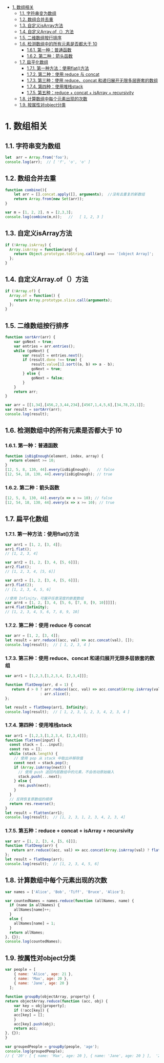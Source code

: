 <!-- TOC -->

- [1. 数组相关](#1-数组相关)
    - [1.1. 字符串变为数组](#11-字符串变为数组)
    - [1.2. 数组合并去重](#12-数组合并去重)
    - [1.3. 自定义isArray方法](#13-自定义isarray方法)
    - [1.4. 自定义Array.of（）方法](#14-自定义arrayof方法)
    - [1.5. 二维数组按行排序](#15-二维数组按行排序)
    - [1.6. 检测数组中的所有元素是否都大于 10](#16-检测数组中的所有元素是否都大于-10)
        - [1.6.1. 第一种：普通函数](#161-第一种普通函数)
        - [1.6.2. 第二种：箭头函数](#162-第二种箭头函数)
    - [1.7. 扁平化数组](#17-扁平化数组)
        - [1.7.1. 第一种方法：使用flat()方法](#171-第一种方法使用flat方法)
        - [1.7.2. 第二种：使用 reduce 与 concat](#172-第二种使用-reduce-与-concat)
        - [1.7.3. 第三种：使用 reduce、concat 和递归展开无限多层嵌套的数组](#173-第三种使用-reduceconcat-和递归展开无限多层嵌套的数组)
        - [1.7.4. 第四种：使用堆栈stack](#174-第四种使用堆栈stack)
        - [1.7.5. 第五种：reduce + concat + isArray + recursivity](#175-第五种reduce--concat--isarray--recursivity)
    - [1.8. 计算数组中每个元素出现的次数](#18-计算数组中每个元素出现的次数)
    - [1.9. 按属性对object分类](#19-按属性对object分类)

<!-- /TOC -->

# 1. 数组相关

## 1.1. 字符串变为数组

```javascript
let  arr = Array.from('foo'); 
console.log(arr);  // [ 'f', 'o', 'o' ]
```

## 1.2. 数组合并去重

```javascript
function combine(){ 
    let arr = [].concat.apply([], arguments);  //没有去重复的新数组 
    return Array.from(new Set(arr));
} 

var m = [1, 2, 2], n = [2,3,3]; 
console.log(combine(m,n));   //   [ 1, 2, 3 ]
```

## 1.3. 自定义isArray方法

```javascript
if (!Array.isArray) {
  Array.isArray = function(arg) {
    return Object.prototype.toString.call(arg) === '[object Array]';
  };
}
```

## 1.4. 自定义Array.of（）方法

```javascript
if (!Array.of) {
  Array.of = function() {
    return Array.prototype.slice.call(arguments);
  };
}
```

## 1.5. 二维数组按行排序

```javascript
function sortArr(arr) {
    var goNext = true;
    var entries = arr.entries();
    while (goNext) {
        var result = entries.next();
        if (result.done !== true) {
            result.value[1].sort((a, b) => a - b);
            goNext = true;
        } else {
            goNext = false;
        }
    }
    return arr;
}

var arr = [[1,34],[456,2,3,44,234],[4567,1,4,5,6],[34,78,23,1]];
var result = sortArr(arr);
console.log(result);
```

## 1.6. 检测数组中的所有元素是否都大于 10

### 1.6.1. 第一种：普通函数

```javascript
function isBigEnough(element, index, array) {
  return element >= 10;
}
[12, 5, 8, 130, 44].every(isBigEnough);   // false
[12, 54, 18, 130, 44].every(isBigEnough); // true
```

### 1.6.2. 第二种：箭头函数

```javascript
[12, 5, 8, 130, 44].every(x => x >= 10); // false
[12, 54, 18, 130, 44].every(x => x >= 10); // true
```

## 1.7. 扁平化数组

### 1.7.1. 第一种方法：使用flat()方法

```javascript
var arr1 = [1, 2, [3, 4]];
arr1.flat(); 
// [1, 2, 3, 4]

var arr2 = [1, 2, [3, 4, [5, 6]]];
arr2.flat();
// [1, 2, 3, 4, [5, 6]]

var arr3 = [1, 2, [3, 4, [5, 6]]];
arr3.flat(2);
// [1, 2, 3, 4, 5, 6]

//使用 Infinity，可展开任意深度的嵌套数组
var arr4 = [1, 2, [3, 4, [5, 6, [7, 8, [9, 10]]]]];
arr4.flat(Infinity);
// [1, 2, 3, 4, 5, 6, 7, 8, 9, 10]
```

### 1.7.2. 第二种：使用 reduce 与 concat

```javascript
var arr = [1, 2, [3, 4]];
let result = arr.reduce((acc, val) => acc.concat(val), []);
console.log(result);  // [ 1, 2, 3, 4 ]
```

### 1.7.3. 第三种：使用 reduce、concat 和递归展开无限多层嵌套的数组

```javascript
var arr1 = [1,2,3,[1,2,3,4, [2,3,4]]];

function flatDeep(arr, d = 1) {
   return d > 0 ? arr.reduce((acc, val) => acc.concat(Array.isArray(val) ? flatDeep(val, d - 1) : val), [])
                : arr.slice();
};

let result = flatDeep(arr1, Infinity);
console.log(result);  // [ 1, 2, 3, 1, 2, 3, 4, 2, 3, 4 ]
```

### 1.7.4. 第四种：使用堆栈stack

```javascript
var arr1 = [1,2,3,[1,2,3,4, [2,3,4]]];
function flatten(input) {
  const stack = [...input];
  const res = [];
  while (stack.length) {
    // 使用 pop 从 stack 中取出并移除值
    const next = stack.pop();
    if (Array.isArray(next)) {
      // 使用 push 送回内层数组中的元素，不会改动原始输入
      stack.push(...next);
    } else {
      res.push(next);
    }
  }
  // 反转恢复原数组的顺序
  return res.reverse();
}
let result = flatten(arr1);
console.log(result);  // [1, 2, 3, 1, 2, 3, 4, 2, 3, 4]
```

### 1.7.5. 第五种：reduce + concat + isArray + recursivity

```javascript
var arr = [1, 2, [3, 4, [5, 6]]];
function flatDeep(arr) {
   return arr.reduce((acc, val) => acc.concat(Array.isArray(val) ? flatDeep(val) : val), []);
};
let result = flatDeep(arr);
console.log(result);  // [1, 2, 3, 4, 5, 6]
```

## 1.8. 计算数组中每个元素出现的次数

```javascript
var names = ['Alice', 'Bob', 'Tiff', 'Bruce', 'Alice'];

var countedNames = names.reduce(function (allNames, name) { 
  if (name in allNames) {
    allNames[name]++;
  }
  else {
    allNames[name] = 1;
  }
  return allNames;
}, {});
console.log(countedNames);
```

## 1.9. 按属性对object分类

```javascript
var people = [
    { name: 'Alice', age: 21 },
    { name: 'Max', age: 20 },
    { name: 'Jane', age: 20 }
  ];
  
function groupBy(objectArray, property) {
return objectArray.reduce(function (acc, obj) {
    var key = obj[property];
    if (!acc[key]) {
    acc[key] = [];
    }
    acc[key].push(obj);
    return acc;
}, {});
}
  
var groupedPeople = groupBy(people, 'age');
console.log(groupedPeople);
// { '20': [ { name: 'Max', age: 20 }, { name: 'Jane', age: 20 } ],  '21': [ { name: 'Alice', age: 21 } ] }
```

